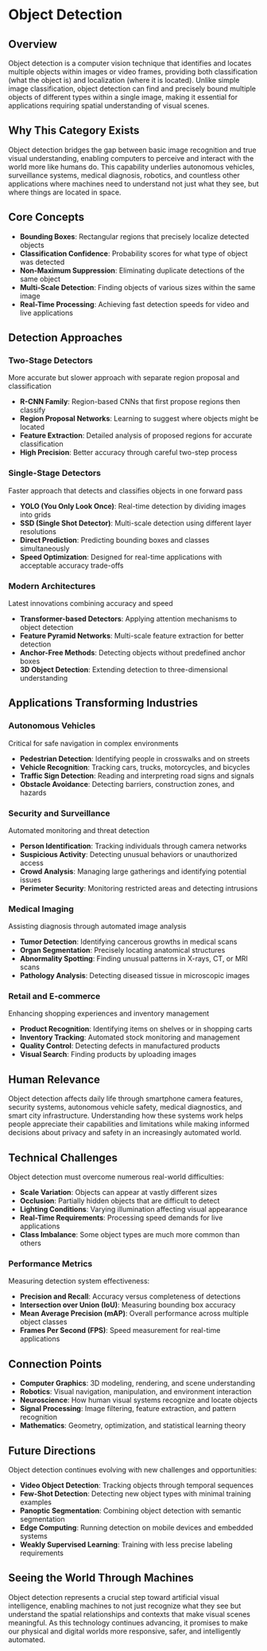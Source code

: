 # Object Detection

## Overview
Object detection is a computer vision technique that identifies and locates multiple objects within images or video frames, providing both classification (what the object is) and localization (where it is located). Unlike simple image classification, object detection can find and precisely bound multiple objects of different types within a single image, making it essential for applications requiring spatial understanding of visual scenes.

## Why This Category Exists
Object detection bridges the gap between basic image recognition and true visual understanding, enabling computers to perceive and interact with the world more like humans do. This capability underlies autonomous vehicles, surveillance systems, medical diagnosis, robotics, and countless other applications where machines need to understand not just what they see, but where things are located in space.

## Core Concepts
- **Bounding Boxes**: Rectangular regions that precisely localize detected objects
- **Classification Confidence**: Probability scores for what type of object was detected
- **Non-Maximum Suppression**: Eliminating duplicate detections of the same object
- **Multi-Scale Detection**: Finding objects of various sizes within the same image
- **Real-Time Processing**: Achieving fast detection speeds for video and live applications

## Detection Approaches

### Two-Stage Detectors
More accurate but slower approach with separate region proposal and classification
- **R-CNN Family**: Region-based CNNs that first propose regions then classify
- **Region Proposal Networks**: Learning to suggest where objects might be located
- **Feature Extraction**: Detailed analysis of proposed regions for accurate classification
- **High Precision**: Better accuracy through careful two-step process

### Single-Stage Detectors
Faster approach that detects and classifies objects in one forward pass
- **YOLO (You Only Look Once)**: Real-time detection by dividing images into grids
- **SSD (Single Shot Detector)**: Multi-scale detection using different layer resolutions
- **Direct Prediction**: Predicting bounding boxes and classes simultaneously
- **Speed Optimization**: Designed for real-time applications with acceptable accuracy trade-offs

### Modern Architectures
Latest innovations combining accuracy and speed
- **Transformer-based Detectors**: Applying attention mechanisms to object detection
- **Feature Pyramid Networks**: Multi-scale feature extraction for better detection
- **Anchor-Free Methods**: Detecting objects without predefined anchor boxes
- **3D Object Detection**: Extending detection to three-dimensional understanding

## Applications Transforming Industries

### Autonomous Vehicles
Critical for safe navigation in complex environments
- **Pedestrian Detection**: Identifying people in crosswalks and on streets
- **Vehicle Recognition**: Tracking cars, trucks, motorcycles, and bicycles
- **Traffic Sign Detection**: Reading and interpreting road signs and signals
- **Obstacle Avoidance**: Detecting barriers, construction zones, and hazards

### Security and Surveillance
Automated monitoring and threat detection
- **Person Identification**: Tracking individuals through camera networks
- **Suspicious Activity**: Detecting unusual behaviors or unauthorized access
- **Crowd Analysis**: Managing large gatherings and identifying potential issues
- **Perimeter Security**: Monitoring restricted areas and detecting intrusions

### Medical Imaging
Assisting diagnosis through automated image analysis
- **Tumor Detection**: Identifying cancerous growths in medical scans
- **Organ Segmentation**: Precisely locating anatomical structures
- **Abnormality Spotting**: Finding unusual patterns in X-rays, CT, or MRI scans
- **Pathology Analysis**: Detecting diseased tissue in microscopic images

### Retail and E-commerce
Enhancing shopping experiences and inventory management
- **Product Recognition**: Identifying items on shelves or in shopping carts
- **Inventory Tracking**: Automated stock monitoring and management
- **Quality Control**: Detecting defects in manufactured products
- **Visual Search**: Finding products by uploading images

## Human Relevance
Object detection affects daily life through smartphone camera features, security systems, autonomous vehicle safety, medical diagnostics, and smart city infrastructure. Understanding how these systems work helps people appreciate their capabilities and limitations while making informed decisions about privacy and safety in an increasingly automated world.

## Technical Challenges
Object detection must overcome numerous real-world difficulties:
- **Scale Variation**: Objects can appear at vastly different sizes
- **Occlusion**: Partially hidden objects that are difficult to detect
- **Lighting Conditions**: Varying illumination affecting visual appearance
- **Real-Time Requirements**: Processing speed demands for live applications
- **Class Imbalance**: Some object types are much more common than others

### Performance Metrics
Measuring detection system effectiveness:
- **Precision and Recall**: Accuracy versus completeness of detections
- **Intersection over Union (IoU)**: Measuring bounding box accuracy
- **Mean Average Precision (mAP)**: Overall performance across multiple object classes
- **Frames Per Second (FPS)**: Speed measurement for real-time applications

## Connection Points
- **Computer Graphics**: 3D modeling, rendering, and scene understanding
- **Robotics**: Visual navigation, manipulation, and environment interaction
- **Neuroscience**: How human visual systems recognize and locate objects
- **Signal Processing**: Image filtering, feature extraction, and pattern recognition
- **Mathematics**: Geometry, optimization, and statistical learning theory

## Future Directions
Object detection continues evolving with new challenges and opportunities:
- **Video Object Detection**: Tracking objects through temporal sequences
- **Few-Shot Detection**: Detecting new object types with minimal training examples
- **Panoptic Segmentation**: Combining object detection with semantic segmentation
- **Edge Computing**: Running detection on mobile devices and embedded systems
- **Weakly Supervised Learning**: Training with less precise labeling requirements

## Seeing the World Through Machines
Object detection represents a crucial step toward artificial visual intelligence, enabling machines to not just recognize what they see but understand the spatial relationships and contexts that make visual scenes meaningful. As this technology continues advancing, it promises to make our physical and digital worlds more responsive, safer, and intelligently automated.

